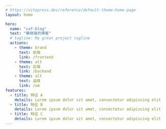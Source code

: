 ```yaml
---
# https://vitepress.dev/reference/default-theme-home-page
layout: home

hero:
  name: "cxf-blog"
  text: "蔡晓锋的博客"
  # tagline: My great project tagline
  actions:
    - theme: brand
      text: 前端
      link: /frontend
    - theme: alt
      text: 后端
      link: /backend
    - theme: alt
      text: 运维
      link: /om
features:
  - title: 特征 A
    details: Lorem ipsum dolor sit amet, consectetur adipiscing elit
  - title: 特征 B
    details: Lorem ipsum dolor sit amet, consectetur adipiscing elit
  - title: 特征 C
    details: Lorem ipsum dolor sit amet, consectetur adipiscing elit
---
```


